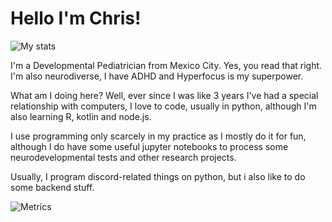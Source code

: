 # Hello I'm Chris!

![My stats](https://github-readme-stats.vercel.app/api?username=chrisdewa&theme=radical)

I'm a Developmental Pediatrician from Mexico City.
Yes, you read that right. I'm also neurodiverse, I have ADHD and Hyperfocus is my superpower.

What am I doing here? Well, ever since I was like 3 years I've had a special relationship with computers, I love to code, usually in python, although I'm also learning R, kotlin and node.js.

I use programming only scarcely in my practice as I mostly do it for fun, although I do have some useful jupyter notebooks to process some neurodevelopmental tests and other research projects.

Usually, I program discord-related things on python, but i also like to do some backend stuff.

![Metrics](https://metrics.lecoq.io/chrisdewa?template=classic&config.timezone=America%2FMexico_City)
